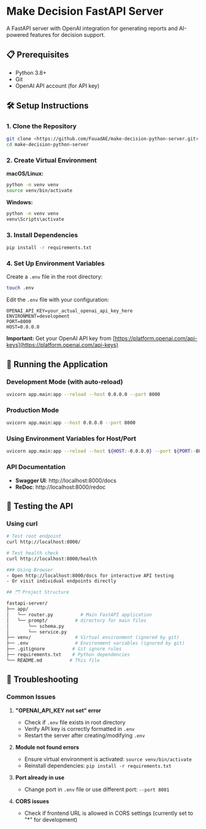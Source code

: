 # Make Decision FastAPI Server 

A FastAPI server with OpenAI integration for generating reports and AI-powered features for decision support.

## 📋 Prerequisites

- Python 3.8+
- Git
- OpenAI API account (for API key)

## 🛠️ Setup Instructions

### 1. Clone the Repository

```bash
git clone <https://github.com/FouadAE/make-decision-python-server.git>
cd make-decision-python-server
```

### 2. Create Virtual Environment

**macOS/Linux:**
```bash
python -m venv venv
source venv/bin/activate
```

**Windows:**
```bash
python -m venv venv
venv\Scripts\activate
```

### 3. Install Dependencies

```bash
pip install -r requirements.txt
```

### 4. Set Up Environment Variables

Create a `.env` file in the root directory:

```bash
touch .env
```

Edit the `.env` file with your configuration:

```env
OPENAI_API_KEY=your_actual_openai_api_key_here
ENVIRONMENT=development
PORT=8000
HOST=0.0.0.0
```

**Important:** Get your OpenAI API key from [https://platform.openai.com/api-keys](https://platform.openai.com/api-keys)

## 🚀 Running the Application

### Development Mode (with auto-reload)

```bash
uvicorn app.main:app --reload --host 0.0.0.0 --port 8000
```

### Production Mode

```bash
uvicorn app.main:app --host 0.0.0.0 --port 8000
```

### Using Environment Variables for Host/Port

```bash
uvicorn app.main:app --reload --host ${HOST:-0.0.0.0} --port ${PORT:-8000}
```

### API Documentation
- **Swagger UI**: http://localhost:8000/docs
- **ReDoc**: http://localhost:8000/redoc

## 🧪 Testing the API

### Using curl
```bash
# Test root endpoint
curl http://localhost:8000/

# Test health check
curl http://localhost:8000/health

### Using Browser
- Open http://localhost:8000/docs for interactive API testing
- Or visit individual endpoints directly

## 🗂️ Project Structure

```
```bash
fastapi-server/
├── app/
│   └── router.py          # Main FastAPI application
│   └── prompt/          # directory for main files
│       └── schema.py          
│       └── service.py         
├── venv/                # Virtual environment (ignored by git)
├── .env                 # Environment variables (ignored by git)
├── .gitignore          # Git ignore rules
├── requirements.txt    # Python dependencies
└── README.md          # This file
```

## 🔧 Troubleshooting

### Common Issues

1. **"OPENAI_API_KEY not set" error**
   - Check if `.env` file exists in root directory
   - Verify API key is correctly formatted in `.env`
   - Restart the server after creating/modifying `.env`

2. **Module not found errors**
   - Ensure virtual environment is activated: `source venv/bin/activate`
   - Reinstall dependencies: `pip install -r requirements.txt`

3. **Port already in use**
   - Change port in `.env` file or use different port: `--port 8001`

4. **CORS issues**
   - Check if frontend URL is allowed in CORS settings (currently set to "*" for development)
